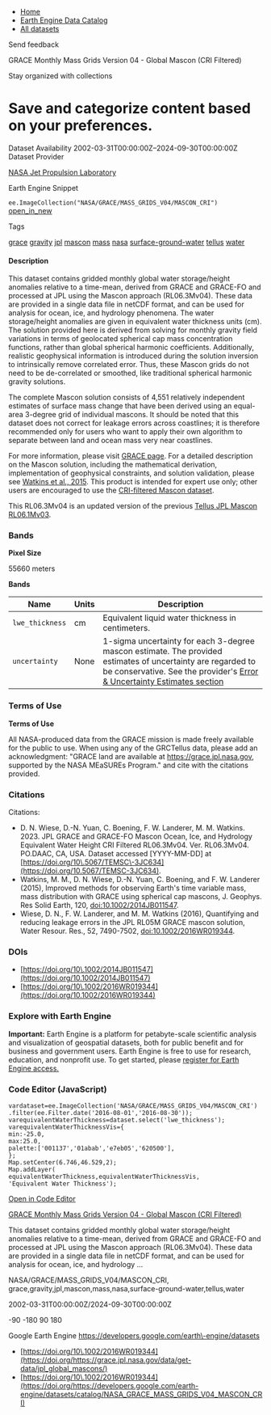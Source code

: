 



* [Home](https://developers.google.com/)
* [Earth Engine Data Catalog](https://developers.google.com/earth-engine/datasets)
* [All datasets](https://developers.google.com/earth-engine/datasets/catalog)





 
 
 Send feedback
 
 

GRACE Monthly Mass Grids Version 04 \- Global Mascon (CRI Filtered)


 
 Stay organized with collections
 

 
 Save and categorize content based on your preferences.
=====================================================================================================================================================================








Dataset Availability
2002\-03\-31T00:00:00Z–2024\-09\-30T00:00:00Z
Dataset Provider


[NASA Jet Propulsion Laboratory](https://grace.jpl.nasa.gov/data/get-data/jpl_global_mascons/)



Earth Engine Snippet


`ee.ImageCollection("NASA/GRACE/MASS_GRIDS_V04/MASCON_CRI")` 
[open\_in\_new](https://code.earthengine.google.com/?scriptPath=Examples:Datasets/NASA/NASA_GRACE_MASS_GRIDS_V04_MASCON_CRI)





Tags


[grace](/earth-engine/datasets/tags/grace)
[gravity](/earth-engine/datasets/tags/gravity)
[jpl](/earth-engine/datasets/tags/jpl)
[mascon](/earth-engine/datasets/tags/mascon)
[mass](/earth-engine/datasets/tags/mass)
[nasa](/earth-engine/datasets/tags/nasa)
[surface\-ground\-water](/earth-engine/datasets/tags/surface-ground-water)
[tellus](/earth-engine/datasets/tags/tellus)
[water](/earth-engine/datasets/tags/water)








#### Description



This dataset contains gridded monthly global water storage/height anomalies
relative to a time\-mean, derived from GRACE and GRACE\-FO and processed at
JPL using the Mascon approach (RL06\.3Mv04\). These data are provided in a
single data file in netCDF format, and can be used for analysis for ocean,
ice, and hydrology phenomena. The water storage/height anomalies are given
in equivalent water thickness units (cm). The solution provided here is
derived from solving for monthly gravity field variations in terms of
geolocated spherical cap mass concentration functions, rather than global
spherical harmonic coefficients. Additionally, realistic geophysical
information is introduced during the solution inversion to intrinsically
remove correlated error. Thus, these Mascon grids do not need to be
de\-correlated or smoothed, like traditional spherical harmonic gravity
solutions.


The complete Mascon solution consists of 4,551 relatively
independent estimates of surface mass change that have been derived using an
equal\-area 3\-degree grid of individual mascons. It should be noted that this
dataset does not correct for leakage errors across coastlines; it is
therefore recommended only for users who want to apply their own algorithm
to separate between land and ocean mass very near coastlines.


For more information, please visit [GRACE page](https://grace.jpl.nasa.gov/data/get-data/jpl_global_mascons/).
For a detailed description on the Mascon solution, including
the mathematical derivation, implementation of geophysical constraints, and
solution validation, please see [Watkins et al., 2015](https://doi.org/10.1002/2014JB011547).
This product is intended for expert use only; other users are encouraged to
use the [CRI\-filtered Mascon dataset](https://podaac.jpl.nasa.gov/dataset/TELLUS_GRAC-GRFO_MASCON_CRI_GRID_RL06.3_V4).


This RL06\.3Mv04 is an updated version of the previous [Tellus JPL Mascon
RL06\.1Mv03](https://doi.org/10.5067/TEMSC-3MJ63).





### Bands



**Pixel Size**
  
55660 meters



**Bands**




| Name | Units | Description |
| --- | --- | --- |
| `lwe_thickness` | cm | Equivalent liquid water thickness in centimeters. |
| `uncertainty` | None | 1\-sigma uncertainty for each 3\-degree mascon estimate. The provided estimates of uncertainty are regarded to be conservative. See the provider's [Error \& Uncertainty Estimates section](https://grace.jpl.nasa.gov/data/get-data/jpl_global_mascons/) |




### Terms of Use


**Terms of Use**


All NASA\-produced data from the GRACE mission is made freely available
for the public to use. When using any of the GRCTellus data, please
add an acknowledgment: "GRACE land are available at
<https://grace.jpl.nasa.gov>,
supported by the NASA MEaSUREs Program." and cite with the
citations provided.




### Citations



Citations:
* D. N. Wiese, D.\-N. Yuan, C. Boening, F. W. Landerer, M. M. Watkins. 2023\.
JPL GRACE and GRACE\-FO Mascon Ocean, Ice, and Hydrology Equivalent Water
Height CRI Filtered RL06\.3Mv04\. Ver. RL06\.3Mv04\. PO.DAAC, CA, USA. Dataset
accessed \[YYYY\-MM\-DD] at
[https://doi.org/10\.5067/TEMSC\-3JC634](https://doi.org/10.5067/TEMSC-3JC634).
* Watkins, M. M., D. N. Wiese, D.\-N. Yuan, C. Boening, and F. W.
Landerer (2015\), Improved methods for observing Earth's time variable mass,
mass distribution with GRACE using spherical cap mascons, J. Geophys. Res
Solid Earth, 120,
[doi:10\.1002/2014JB011547](https://doi.org/10.1002/2014JB011547).
* Wiese, D. N., F. W. Landerer, and M. M. Watkins (2016\),
Quantifying and reducing leakage errors in the JPL RL05M GRACE
mascon solution, Water Resour. Res., 52, 7490\-7502,
[doi:10\.1002/2016WR019344](https://doi.org/10.1002/2016WR019344).





### DOIs


* [https://doi.org/10\.1002/2014JB011547](https://doi.org/10.1002/2014JB011547)
* [https://doi.org/10\.1002/2016WR019344](https://doi.org/10.1002/2016WR019344)




### Explore with Earth Engine


**Important:** 
 Earth Engine is a platform for petabyte\-scale scientific analysis and visualization of
 geospatial datasets, both for public benefit and for business and government users.
 Earth Engine is free to use for research, education, and nonprofit use. To get started, please
 [register for Earth Engine access.](https://console.cloud.google.com/earth-engine)



### Code Editor (JavaScript)



```
vardataset=ee.ImageCollection('NASA/GRACE/MASS_GRIDS_V04/MASCON_CRI')
.filter(ee.Filter.date('2016-08-01','2016-08-30'));
varequivalentWaterThickness=dataset.select('lwe_thickness');
varequivalentWaterThicknessVis={
min:-25.0,
max:25.0,
palette:['001137','01abab','e7eb05','620500'],
};
Map.setCenter(6.746,46.529,2);
Map.addLayer(
equivalentWaterThickness,equivalentWaterThicknessVis,
'Equivalent Water Thickness');
```



[Open in Code Editor](https://code.earthengine.google.com/?scriptPath=Examples:Datasets/NASA/NASA_GRACE_MASS_GRIDS_V04_MASCON_CRI)


[GRACE Monthly Mass Grids Version 04 \- Global Mascon (CRI Filtered)](/earth-engine/datasets/catalog/NASA_GRACE_MASS_GRIDS_V04_MASCON_CRI)

This dataset contains gridded monthly global water storage/height anomalies relative to a time\-mean, derived from GRACE and GRACE\-FO and processed at JPL using the Mascon approach (RL06\.3Mv04\). These data are provided in a single data file in netCDF format, and can be used for analysis for ocean, ice, and hydrology …

 NASA/GRACE/MASS\_GRIDS\_V04/MASCON\_CRI,
 grace,gravity,jpl,mascon,mass,nasa,surface\-ground\-water,tellus,water

2002\-03\-31T00:00:00Z/2024\-09\-30T00:00:00Z



 \-90 \-180 90 180
 



Google Earth Engine
https://developers.google.com/earth\-engine/datasets

* [https://doi.org/10\.1002/2016WR019344](https://doi.org/https://grace.jpl.nasa.gov/data/get-data/jpl_global_mascons/)
* [https://doi.org/10\.1002/2016WR019344](https://doi.org/https://developers.google.com/earth-engine/datasets/catalog/NASA_GRACE_MASS_GRIDS_V04_MASCON_CRI)










